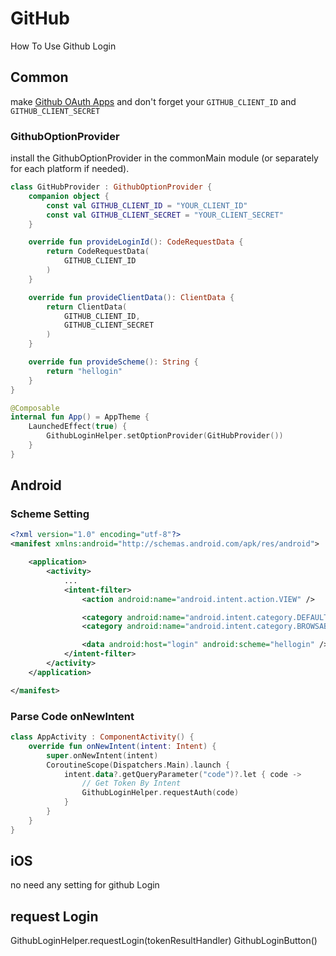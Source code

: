 # GitHub

How To Use Github Login

## Common

make [Github OAuth Apps](https://github.com/settings/developers) and don't forget your `GITHUB_CLIENT_ID` and `GITHUB_CLIENT_SECRET`

### GithubOptionProvider

install the GithubOptionProvider in the commonMain module (or separately for each platform if
needed).

~~~kotlin
class GitHubProvider : GithubOptionProvider {
    companion object {
        const val GITHUB_CLIENT_ID = "YOUR_CLIENT_ID"
        const val GITHUB_CLIENT_SECRET = "YOUR_CLIENT_SECRET"
    }

    override fun provideLoginId(): CodeRequestData {
        return CodeRequestData(
            GITHUB_CLIENT_ID
        )
    }

    override fun provideClientData(): ClientData {
        return ClientData(
            GITHUB_CLIENT_ID,
            GITHUB_CLIENT_SECRET
        )
    }

    override fun provideScheme(): String {
        return "hellogin"
    }
}
~~~

~~~kotlin
@Composable
internal fun App() = AppTheme {
    LaunchedEffect(true) {
        GithubLoginHelper.setOptionProvider(GitHubProvider())
    }
}
~~~


## Android

### Scheme Setting
~~~xml
<?xml version="1.0" encoding="utf-8"?>
<manifest xmlns:android="http://schemas.android.com/apk/res/android">

    <application>
        <activity>
            ...
            <intent-filter>
                <action android:name="android.intent.action.VIEW" />

                <category android:name="android.intent.category.DEFAULT" />
                <category android:name="android.intent.category.BROWSABLE" />

                <data android:host="login" android:scheme="hellogin" />
            </intent-filter>
        </activity>
    </application>

</manifest>
~~~

### Parse Code onNewIntent 
~~~kotlin
class AppActivity : ComponentActivity() {
    override fun onNewIntent(intent: Intent) {
        super.onNewIntent(intent)
        CoroutineScope(Dispatchers.Main).launch {
            intent.data?.getQueryParameter("code")?.let { code ->
                // Get Token By Intent
                GithubLoginHelper.requestAuth(code)
            }
        }
    }
}
~~~

## iOS
no need any setting for github Login


## request Login

<tabs>
    <tab title="NO-UI">
        <code-block lang="kotlin">GithubLoginHelper.requestLogin(tokenResultHandler)</code-block>
    </tab>
    <tab title="With-UI">
        <code-block lang="kotlin">GithubLoginButton()</code-block>
    </tab>
</tabs>